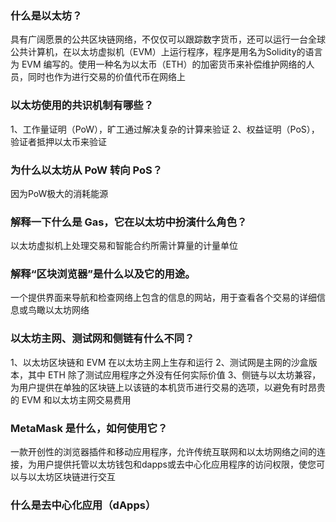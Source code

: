 ### 什么是以太坊？

具有广阔愿景的公共区块链网络，不仅仅可以跟踪数字货币，还可以运行一台全球公共计算机，在以太坊虚拟机（EVM）上运行程序，程序是用名为Solidity的语言为 EVM 编写的。使用一种名为以太币（ETH）的加密货币来补偿维护网络的人员，同时也作为进行交易的价值代币在网络上

### 以太坊使用的共识机制有哪些？

1、工作量证明（PoW），旷工通过解决复杂的计算来验证
2、权益证明（PoS），验证者抵押以太币来验证

### 为什么以太坊从 PoW 转向 PoS？

因为PoW极大的消耗能源

### 解释一下什么是 Gas，它在以太坊中扮演什么角色？

以太坊虚拟机上处理交易和智能合约所需计算量的计量单位

### 解释“区块浏览器”是什么以及它的用途。

一个提供界面来导航和检查网络上包含的信息的网站，用于查看各个交易的详细信息或鸟瞰以太坊网络

### 以太坊主网、测试网和侧链有什么不同？

1、以太坊区块链和 EVM 在以太坊主网上生存和运行
2、测试网是主网的沙盒版本，其中 ETH 除了测试应用程序之外没有任何实际价值
3、侧链与以太坊兼容，为用户提供在单独的区块链上以该链的本机货币进行交易的选项，以避免有时昂贵的 EVM 和以太坊主网交易费用

### MetaMask 是什么，如何使用它？

一款开创性的浏览器插件和移动应用程序，允许传统互联网和以太坊网络之间的连接，为用户提供托管以太坊钱包和dapps或去中心化应用程序的访问权限，使您可以与以太坊区块链进行交互

### 什么是去中心化应用（dApps）

